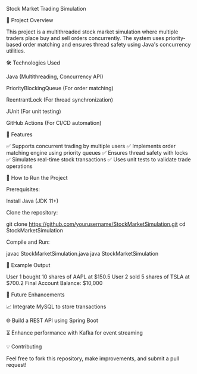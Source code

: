 Stock Market Trading Simulation

📌 Project Overview

This project is a multithreaded stock market simulation where multiple traders place buy and sell orders concurrently. The system uses priority-based order matching and ensures thread safety using Java's concurrency utilities.

🛠 Technologies Used

Java (Multithreading, Concurrency API)

PriorityBlockingQueue (For order matching)

ReentrantLock (For thread synchronization)

JUnit (For unit testing)

GitHub Actions (For CI/CD automation)

🚀 Features

✅ Supports concurrent trading by multiple users
✅ Implements order matching engine using priority queues
✅ Ensures thread safety with locks
✅ Simulates real-time stock transactions
✅ Uses unit tests to validate trade operations

🔧 How to Run the Project

Prerequisites:

Install Java (JDK 11+)

Clone the repository:

git clone https://github.com/yourusername/StockMarketSimulation.git
cd StockMarketSimulation

Compile and Run:

javac StockMarketSimulation.java
java StockMarketSimulation

📝 Example Output

User 1 bought 10 shares of AAPL at $150.5
User 2 sold 5 shares of TSLA at $700.2
Final Account Balance: $10,000

🔄 Future Enhancements

📈 Integrate MySQL to store transactions

🌐 Build a REST API using Spring Boot

⏳ Enhance performance with Kafka for event streaming

💡 Contributing

Feel free to fork this repository, make improvements, and submit a pull request!
